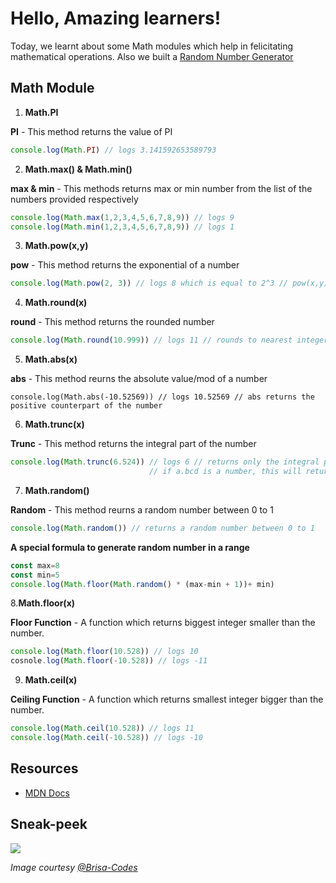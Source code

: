 # Hello, Amazing learners!

Today, we learnt about some Math modules which help in felicitating mathematical operations. Also we built a [Random Number Generator](https://github.com/vatsal-boy/JS-notes/tree/main/Day%205/Random-Number-Generator)

## Math Module

1. **Math.PI**

**PI** - This method returns the value of PI

```javascript
console.log(Math.PI) // logs 3.141592653589793
```

2. **Math.max() & Math.min()** 

**max & min** - This methods returns max or min number from the list of the numbers provided respectively

```javascript
console.log(Math.max(1,2,3,4,5,6,7,8,9)) // logs 9
console.log(Math.min(1,2,3,4,5,6,7,8,9)) // logs 1
```

3. **Math.pow(x,y)**

**pow** - This method returns the exponential of a number

```javascript
console.log(Math.pow(2, 3)) // logs 8 which is equal to 2^3 // pow(x,y) returns x^y
```

4. **Math.round(x)**

**round** - This method returns the rounded number

```javascript
console.log(Math.round(10.999)) // logs 11 // rounds to nearest integer
```

5. **Math.abs(x)**

**abs** - This method reurns the absolute value/mod of a number

```javacscript
console.log(Math.abs(-10.52569)) // logs 10.52569 // abs returns the positive counterpart of the number
```

6. **Math.trunc(x)**

**Trunc** - This method returns the integral part of the number

```javascript
console.log(Math.trunc(6.524)) // logs 6 // returns only the integral part of the number
                               // if a.bcd is a number, this will return a
```

7. **Math.random()**

**Random** - This method reurns a random number between 0 to 1

```javascript
console.log(Math.random()) // returns a random number between 0 to 1
```

**A special formula to generate random number in a range**
```javascript
const max=8
const min=5
console.log(Math.floor(Math.random() * (max-min + 1))+ min)
```
8.**Math.floor(x)**

**Floor Function** - A function which returns biggest integer smaller than the number.

```javascript
console.log(Math.floor(10.528)) // logs 10
cosnole.log(Math.floor(-10.528)) // logs -11
```

9. **Math.ceil(x)**

**Ceiling Function** - A function which returns smallest integer bigger than the number.

```javascript
console.log(Math.ceil(10.528)) // logs 11
console.log(Math.ceil(-10.528)) // logs -10
```

## **Resources**

- [MDN Docs](https://developer.mozilla.org/en-US/docs/Web/JavaScript/Reference/Global_Objects/Math#static_methods)

## **Sneak-peek**
![](https://cdn.discordapp.com/attachments/932386249614958692/945556979349323826/rand-num-gen.gif)

_Image courtesy [@Brisa-Codes](https://github.com/Brisa-Codes)_
